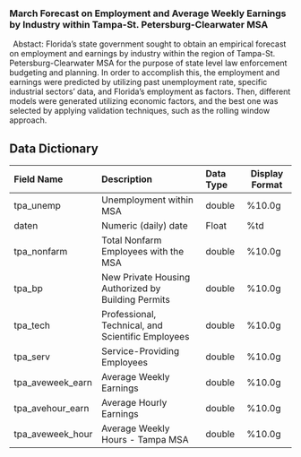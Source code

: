 ### March Forecast on Employment and Average Weekly Earnings by Industry within Tampa-St. Petersburg-Clearwater MSA
 
Abstact: Florida’s state government sought to obtain an empirical forecast on employment and earnings by industry within the region of Tampa-St. Petersburg-Clearwater MSA for the purpose of state level law enforcement budgeting and planning. In order to accomplish this, the employment and earnings were predicted by utilizing past unemployment rate, specific industrial sectors’ data, and Florida’s employment as factors. Then, different models were generated utilizing economic factors, and the best one was selected by applying validation techniques, such as the rolling window approach. 

## Data Dictionary

|**Field Name**|**Description**|**Data Type**|**Display Format**|
|:-------------|:--------------|:------------|-------------|
|tpa_unemp |Unemployment within MSA|double|%10.0g|
|daten|Numeric (daily) date|Float|%td|
|tpa_nonfarm| Total Nonfarm Employees with the MSA|double	|%10.0g	
|tpa_bp |	New Private Housing Authorized by Building Permits |double	|%10.0g
|tpa_tech|	Professional, Technical, and Scientific Employees |double	|%10.0g
|tpa_serv|	Service-Providing Employees|double|	%10.0g
|tpa_aveweek_earn 	|	Average Weekly Earnings |double	|%10.0g
|tpa_avehour_earn 	|	Average Hourly Earnings |double	|%10.0g
|tpa_aveweek_hour 	|	Average Weekly Hours - Tampa MSA|double	|%10.0g
